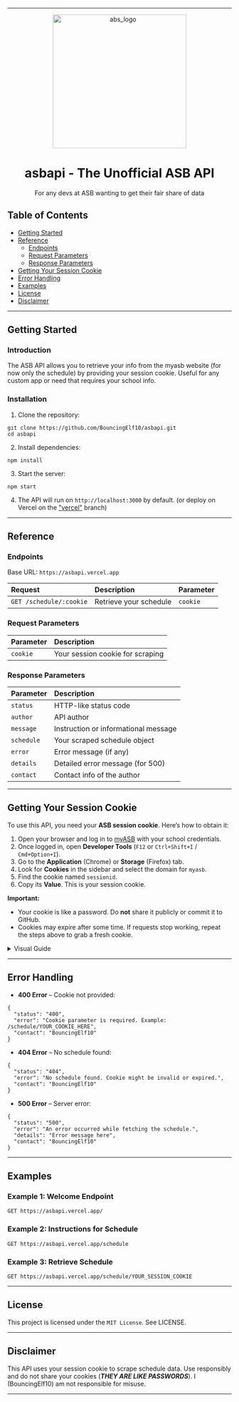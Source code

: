 
---

<p align="center"><img src="https://github.com/user-attachments/assets/7795e822-3acb-4ef6-9ab7-6a6967e74127" alt="abs_logo" width="300"></p>
<h1 align="center">asbapi - The Unofficial ASB API</h1>
<p align="center">For any devs at ASB wanting to get their fair share of data</p>

## Table of Contents

- [Getting Started](#getting-started)
- [Reference](#reference)
   - [Endpoints](#endpoints)
   - [Request Parameters](#request-parameters)
   - [Response Parameters](#response-parameters)
- [Getting Your Session Cookie](#getting-your-session-cookie)
- [Error Handling](#error-handling)
- [Examples](#examples)
- [License](#license)
- [Disclaimer](#disclaimer)

---

## Getting Started

### Introduction

The ASB API allows you to retrieve your info from the myasb website (for now only the schedule) by providing your session cookie. Useful for any custom app or need that requires your school info.

### Installation

1. Clone the repository:

```
git clone https://github.com/BouncingElf10/asbapi.git
cd asbapi
```

2. Install dependencies:

```
npm install
```

3. Start the server:

```
npm start
```

4. The API will run on `http://localhost:3000` by default.
(or deploy on Vercel on the ["vercel"](https://github.com/BouncingElf10/asbapi/tree/vercel) branch)
---

## Reference

### Endpoints

Base URL: `https://asbapi.vercel.app`

| Request                 | Description            | Parameter |
|:------------------------|:-----------------------|:----------|
| `GET /schedule/:cookie` | Retrieve your schedule | `cookie`  |

### Request Parameters

| Parameter | Description                      |
| :-------- | :------------------------------- |
| `cookie`  | Your session cookie for scraping |

### Response Parameters

| Parameter  | Description                          |
|:-----------|:-------------------------------------|
| `status`   | HTTP-like status code                |
| `author`   | API author                           |
| `message`  | Instruction or informational message |
| `schedule` | Your scraped schedule object         |
| `error`    | Error message (if any)               |
| `details`  | Detailed error message (for 500)     |
| `contact`  | Contact info of the author           |

---

## Getting Your Session Cookie

To use this API, you need your **ASB session cookie**. Here’s how to obtain it:

1. Open your browser and log in to [myASB](https://myasb.asbarcelona.com/) with your school credentials.
2. Once logged in, open **Developer Tools** (`F12` or `Ctrl+Shift+I` / `Cmd+Option+I`).
3. Go to the **Application** (Chrome) or **Storage** (Firefox) tab.
4. Look for **Cookies** in the sidebar and select the domain for `myasb`.
5. Find the cookie named `sessionid`.
6. Copy its **Value**. This is your session cookie.

**Important:**

* Your cookie is like a password. Do **not** share it publicly or commit it to GitHub.
* Cookies may expire after some time. If requests stop working, repeat the steps above to grab a fresh cookie.

<details>
  <summary> Visual Guide</summary>
   
  <img width="1288" height="915" alt="helptogetcookie" src="https://github.com/user-attachments/assets/fc3cc23c-72af-4f9c-a8d4-791c78141d71" />
  
</details>


---

## Error Handling

* **400 Error** – Cookie not provided:

```
{
  "status": "400",
  "error": "Cookie parameter is required. Example: /schedule/YOUR_COOKIE_HERE",
  "contact": "BouncingElf10"
}
```

* **404 Error** – No schedule found:

```
{
  "status": "404",
  "error": "No schedule found. Cookie might be invalid or expired.",
  "contact": "BouncingElf10"
}
```

* **500 Error** – Server error:

```
{
  "status": "500",
  "error": "An error occurred while fetching the schedule.",
  "details": "Error message here",
  "contact": "BouncingElf10"
}
```

---

## Examples

### Example 1: Welcome Endpoint

```http
GET https://asbapi.vercel.app/
```

### Example 2: Instructions for Schedule

```http
GET https://asbapi.vercel.app/schedule
```

### Example 3: Retrieve Schedule

```http
GET https://asbapi.vercel.app/schedule/YOUR_SESSION_COOKIE
```

---

## License

This project is licensed under the `MIT License`. See LICENSE.

---

## Disclaimer

This API uses your session cookie to scrape schedule data. Use responsibly and do not share your cookies (**_THEY ARE LIKE PASSWORDS_**). I (BouncingElf10) am not responsible for misuse.

---
